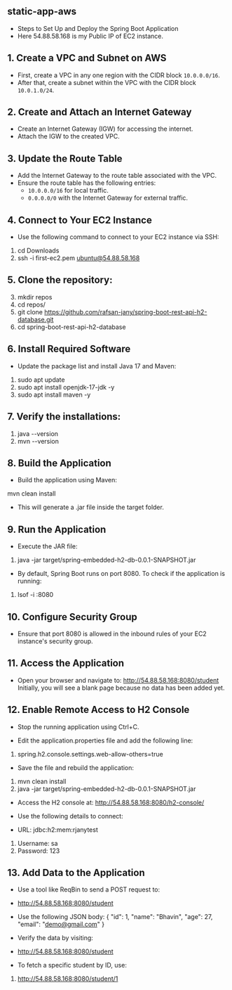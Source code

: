 ## static-app-aws
- Steps to Set Up and Deploy the Spring Boot Application
- Here 54.88.58.168 is my Public IP of EC2 instance.

## 1. Create a VPC and Subnet on AWS
- First, create a VPC in any one region with the CIDR block `10.0.0.0/16`.
- After that, create a subnet within the VPC with the CIDR block `10.0.1.0/24`.

## 2. Create and Attach an Internet Gateway
- Create an Internet Gateway (IGW) for accessing the internet.
- Attach the IGW to the created VPC.

## 3. Update the Route Table
- Add the Internet Gateway to the route table associated with the VPC.
- Ensure the route table has the following entries:
  - `10.0.0.0/16` for local traffic.
  - `0.0.0.0/0` with the Internet Gateway for external traffic.

## 4. Connect to Your EC2 Instance
- Use the following command to connect to your EC2 instance via SSH:

1.  cd Downloads
2.  ssh -i first-ec2.pem ubuntu@54.88.58.168

## 5. Clone the repository:
3. mkdir repos
4. cd repos/
5. git clone https://github.com/rafsan-jany/spring-boot-rest-api-h2-database.git
6. cd spring-boot-rest-api-h2-database


## 6. Install Required Software
- Update the package list and install Java 17 and Maven:
1. sudo apt update
2. sudo apt install openjdk-17-jdk -y
3. sudo apt install maven -y

## 7. Verify the installations:
1. java --version
2. mvn --version

## 8. Build the Application
- Build the application using Maven:

mvn clean install
- This will generate a .jar file inside the target folder.

## 9. Run the Application
- Execute the JAR file:
1. java -jar target/spring-embedded-h2-db-0.0.1-SNAPSHOT.jar

- By default, Spring Boot runs on port 8080. To check if the application is running:
1. lsof -i :8080

## 10. Configure Security Group
- Ensure that port 8080 is allowed in the inbound rules of your EC2 instance's security group.

## 11. Access the Application
- Open your browser and navigate to:
http://54.88.58.168:8080/student
Initially, you will see a blank page because no data has been added yet.

## 12. Enable Remote Access to H2 Console
- Stop the running application using Ctrl+C.

- Edit the application.properties file and add the following line:
1. spring.h2.console.settings.web-allow-others=true

- Save the file and rebuild the application:
1. mvn clean install
2. java -jar target/spring-embedded-h2-db-0.0.1-SNAPSHOT.jar

- Access the H2 console at:
http://54.88.58.168:8080/h2-console/

- Use the following details to connect:
- URL: jdbc:h2:mem:rjanytest
1. Username: sa
2. Password: 123

## 13. Add Data to the Application
- Use a tool like ReqBin to send a POST request to:
- http://54.88.58.168:8080/student

- Use the following JSON body:
{
  "id": 1,
  "name": "Bhavin",
  "age": 27,
  "email": "demo@gmail.com"
}

- Verify the data by visiting:
- http://54.88.58.168:8080/student
- To fetch a specific student by ID, use:
1. http://54.88.58.168:8080/student/1
